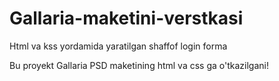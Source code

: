 # Gallaria-maketini-verstkasi
Html va kss yordamida yaratilgan shaffof login forma

Bu proyekt Gallaria PSD maketining html va css ga o'tkazilgani!
